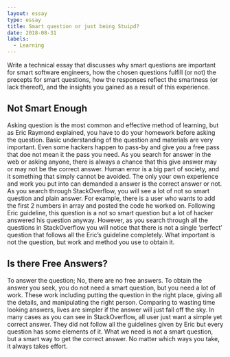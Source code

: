 ```yaml
---
layout: essay
type: essay
title: Smart question or just being Stuipd?
date: 2018-08-31
labels:
  - Learning
---
```

Write a technical essay that discusses why smart questions are important for smart software engineers, 
how the chosen questions fulfill (or not) the precepts for smart questions,
how the responses reflect the smartness (or lack thereof), and the insights you gained as a result of this experience.

## Not Smart Enough
Asking question is the most common and effective method of learning, but as Eric Raymond explained, you have to do your homework before asking the question. Basic understanding of the question and materials are very important. Even some hackers happen to pass-by and give you a free pass that doe not mean it the pass you need. As you search for answer in the web or asking anyone, there is always a chance that this give answer may or may not be the correct answer. Human error is a big part of society, and it something that simply cannot be avoided. The only your own experience and work you put into can demanded a answer is the correct answer or not. As you search through StackOverflow, you will see a lot of not so smart question and plain answer. For example, there is a user who wants to add the first 2 numbers in array and posted the code he worked on. Following Eric guideline, this question is a not so smart question but a lot of hacker answered his question anyway. However, as you search through all the questions in StackOverflow you will notice that there is not a single ‘perfect’ question that follows all the Eric’s guideline completely. What important is not the question, but work and method you use to obtain it. 

## Is there Free Answers?
To answer the question; No, there are no free answers. To obtain the answer you seek, you do not need a smart question, but you need a lot of work. These work including putting the question in the right place, giving all the details, and manipulating the right person. Comparing to wasting time looking answers, lives are simpler if the answer will just fall off the sky. In many cases as you can see in StackOverflow, all user just want a simple yet correct answer. They did not follow all the guidelines given by Eric but every question has some elements of it. What we need is not a smart question, but a smart way to get the correct answer. No matter which ways you take, it always takes effort.


